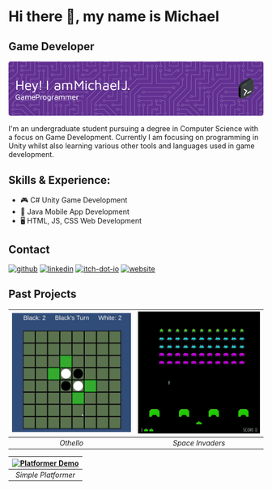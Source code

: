 # Hi there 👋, my name is Michael
## Game Developer
![Game Developer](https://raw.githubusercontent.com/Mickkers/Mickkers/main/github-header-image.png)

I'm an undergraduate student pursuing a degree in Computer Science with a focus on Game Development. Currently I am focusing on programming in Unity whilst also learning various other tools and languages used in game development.

## Skills & Experience: 
- 🎮 C# Unity Game Development
- 📱 Java Mobile App Development
- 🖥️ HTML, JS, CSS Web Development

## Contact
[<img src='https://cdn.jsdelivr.net/npm/simple-icons@3.0.1/icons/github.svg' alt='github' height='40'>](https://github.com/mickkers)  [<img src='https://cdn.jsdelivr.net/npm/simple-icons@3.0.1/icons/linkedin.svg' alt='linkedin' height='40'>](https://www.linkedin.com/in/Michael-J-Dev/)  [<img src='https://cdn.jsdelivr.net/npm/simple-icons@3.0.1/icons/itch-dot-io.svg' alt='itch-dot-io' height='40'>](https://mickkers.itch.io)    [<img src='https://cdn.jsdelivr.net/npm/simple-icons@3.0.1/icons/icloud.svg' alt='website' height='40'>](https://linktr.ee/Mickkers)  

## Past Projects

| [![Othello Demo](https://raw.githubusercontent.com/Mickkers/Mickkers/main/OthelloDemo.gif)](https://mickkers.itch.io/othello) | [![Space Invaders Demo](https://raw.githubusercontent.com/Mickkers/Mickkers/main/SpaceInvadersDemo.gif)](https://mickkers.itch.io/space-invaders) | 
|:--:|:--:| 
| *Othello* | *Space Invaders* |

| [![Platformer Demo](https://raw.githubusercontent.com/Mickkers/Mickkers/main/PlatformerDemo.gif)](https://mickkers.itch.io/platformer-demo) | 
|:--:| 
| *Simple Platformer* |
